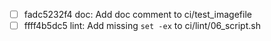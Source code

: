 - [ ] fadc5232f4 doc: Add doc comment to ci/test_imagefile
- [ ] ffff4b5dc5 lint: Add missing `set -ex` to ci/lint/06_script.sh